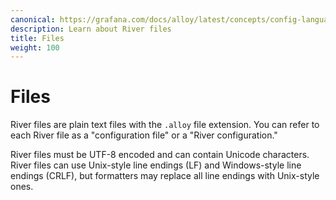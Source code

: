 ```yaml
---
canonical: https://grafana.com/docs/alloy/latest/concepts/config-language/files/
description: Learn about River files
title: Files
weight: 100
---
```


# Files

River files are plain text files with the `.alloy` file extension.
You can refer to each River file as a "configuration file" or a "River configuration."

River files must be UTF-8 encoded and can contain Unicode characters.
River files can use Unix-style line endings (LF) and Windows-style line endings (CRLF), but formatters may replace all line endings with Unix-style ones.
